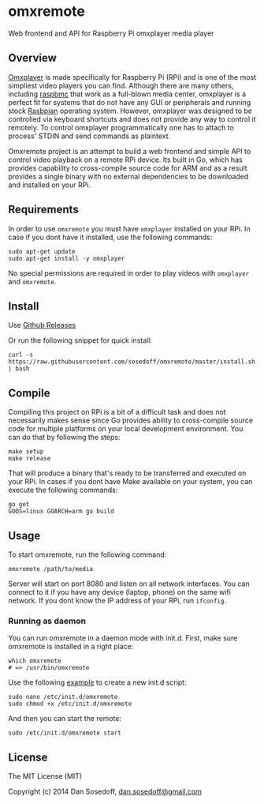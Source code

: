 # omxremote

Web frontend and API for Raspberry Pi omxplayer media player

## Overview

[Omxplayer](http://elinux.org/Omxplayer) is made specifically for Raspberry Pi (RPi) and
is one of the most simpliest video players you can find. Although there are many others,
including [raspbmc](http://www.raspbmc.com/) that work as a full-blown media center,
omxplayer is a perfect fit for systems that do not have any GUI or peripherals and running stock 
[Rasbpian](http://www.raspbian.org/) operating system. However, omxplayer was designed to be
controlled via keyboard shortcuts and does not provide any way to control it remotely.
To control omxplayer programmatically one has to attach to process' STDIN and send commands as 
plaintext. 

Omxremote project is an attempt to build a web frontend and simple API to control 
video playback on a remote RPi device. Its built in Go, which has provides capability to 
cross-compile source code for ARM and as a result provides a single binary with 
no external dependencies to be downloaded and installed on your RPi.

## Requirements

In order to use `omxremote` you must have `omxplayer` installed on your RPi. In case if
you dont have it installed, use the following commands:

```
sudo apt-get update
sudo apt-get install -y omxplayer
```

No special permissions are required in order to play videos with `omxplayer` and `omxremote`.

## Install

Use [Github Releases](https://github.com/sosedoff/omxremote/releases)

Or run the following snippet for quick install:

```
curl -s https://raw.githubusercontent.com/sosedoff/omxremote/master/install.sh | bash
```

## Compile

Compiling this project on RPi is a bit of a difficult task and does not necessarily makes
sense since Go provides ability to cross-compile source code for multiple platforms on
your local development environment. You can do that by following the steps:

```
make setup
make release
```

That will produce a binary that's ready to be transferred and executed on your RPi. 
In cases if you dont have Make available on your system, you can execute the following commands:

```
go get
GOOS=linux GOARCH=arm go build
```

## Usage

To start omxremote, run the following command:

```
omxremote /path/to/media
```

Server will start on port 8080 and listen on all network interfaces. You can
connect to it if you have any device (laptop, phone) on the same wifi network.
If you dont know the IP address of your RPi, run `ifconfig`.

### Running as daemon

You can run omxremote in a daemon mode with init.d. First, make sure omxremote
is installed in a right place:

```
which omxremote
# => /usr/bin/omxremote
```

Use the following [example](https://github.com/sosedoff/omxremote/blob/master/init.d/omxremote) to create a new init.d script:

```
sudo nano /etc/init.d/omxremote
sudo chmod +x /etc/init.d/omxremote
```

And then you can start the remote:

```
sudo /etc/init.d/omxremote start
```

## License

The MIT License (MIT)

Copyright (c) 2014 Dan Sosedoff, dan.sosedoff@gmail.com